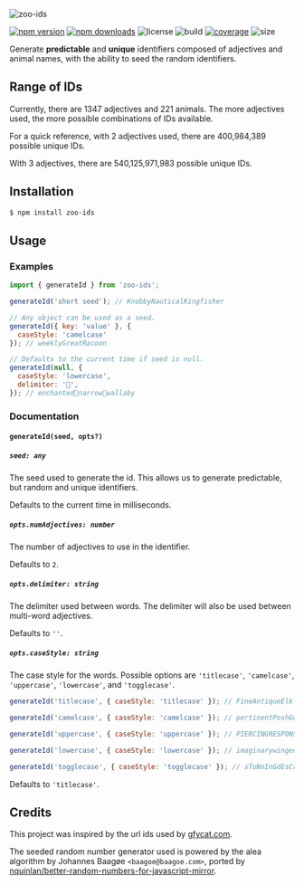 ![zoo-ids](https://user-images.githubusercontent.com/42545742/102789911-b5b15d80-43df-11eb-9f42-7bfe245f7bf4.png)

[![npm version](http://img.shields.io/npm/v/zoo-ids.svg)](https://www.npmjs.com/package/zoo-ids)
[![npm downloads](https://img.shields.io/npm/dm/zoo-ids.svg)](https://www.npmjs.com/package/zoo-ids)
![license](https://img.shields.io/npm/l/zoo-ids)
![build](https://img.shields.io/github/workflow/status/bryanmylee/zoo-ids/publish)
[![coverage](https://coveralls.io/repos/github/bryanmylee/zoo-ids/badge.svg?branch=master)](https://coveralls.io/github/bryanmylee/zoo-ids?branch=master)
![size](https://img.shields.io/bundlephobia/min/zoo-ids)

Generate **predictable** and **unique** identifiers composed of adjectives and animal names, with the ability to seed the random identifiers.

## Range of IDs

Currently, there are 1347 adjectives and 221 animals. The more adjectives used, the more possible combinations of IDs available.

For a quick reference, with 2 adjectives used, there are 400,984,389 possible unique IDs.

With 3 adjectives, there are 540,125,971,983 possible unique IDs.

## Installation

```bash
$ npm install zoo-ids
```

## Usage

### Examples

```js
import { generateId } from 'zoo-ids';

generateId('short seed'); // KnobbyNauticalKingfisher

// Any object can be used as a seed.
generateId({ key: 'value' }, {
  caseStyle: 'camelcase'
}); // weeklyGreatRacoon

// Defaults to the current time if seed is null.
generateId(null, {
  caseStyle: 'lowercase',
  delimiter: '🍓',
}); // enchanted🍓narrow🍓wallaby
```

### Documentation

#### `generateId(seed, opts?)`

##### `seed: any`

The seed used to generate the id. This allows us to generate predictable, but
random and unique identifiers.

Defaults to the current time in milliseconds.

##### `opts.numAdjectives: number`

The number of adjectives to use in the identifier.

Defaults to `2`.

##### `opts.delimiter: string`

The delimiter used between words. The delimiter will also be used between
multi-word adjectives.

Defaults to `''`.

##### `opts.caseStyle: string`

The case style for the words. Possible options are `'titlecase'`, `'camelcase'`, `'uppercase'`, `'lowercase'`, and `'togglecase'`.

```js
generateId('titlecase', { caseStyle: 'titlecase' }); // FineAntiqueElk

generateId('camelcase', { caseStyle: 'camelcase' }); // pertinentPoshGoldfinch

generateId('uppercase', { caseStyle: 'uppercase' }); // PIERCINGRESPONSIBLECAMEL

generateId('lowercase', { caseStyle: 'lowercase' }); // imaginarywingedsalamander

generateId('togglecase', { caseStyle: 'togglecase' }); // sTuNnInGdEsCrIpTiVepEaFoWl
```

Defaults to `'titlecase'`.

## Credits

This project was inspired by the url ids used by [gfycat.com](https://gfycat.com).

The seeded random number generator used is powered by the alea algorithm by
Johannes Baagøe `<baagoe@baagoe.com>`, ported by [nquinlan/better-random-numbers-for-javascript-mirror](https://github.com/nquinlan/better-random-numbers-for-javascript-mirror/blob/master/support/js/Alea.js).
